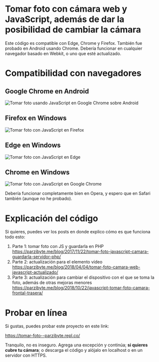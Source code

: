 # Tomar foto con cámara web y JavaScript, además de dar la posibilidad de cambiar la cámara 
Este código es compatible con Edge, Chrome y Firefox. También fue probado en Android usando Chrome. Debería funcionar en cualquier navegador basado en Webkit, o uno que esté actualizado.

# Compatibilidad con navegadores
## Google Chrome en Android
![Tomar foto usando JavaScript  en Google Chrome sobre Android](https://i1.wp.com/parzibyte.me/blog/wp-content/uploads/2018/10/Tomar-foto-con-c%C3%A1mara-trasera.jpg?w=720&ssl=1)

## Firefox en Windows
![Tomar foto con JavaScript en Firefox](https://i0.wp.com/parzibyte.me/blog/wp-content/uploads/2018/10/Firefox.png?w=717&ssl=1)

## Edge en Windows
![Tomar foto con JavaScript en Edge](https://i1.wp.com/parzibyte.me/blog/wp-content/uploads/2018/10/Edge.png?w=659&ssl=1)

## Chrome en Windows
![Tomar foto con JavaScript en Google Chrome](https://i0.wp.com/parzibyte.me/blog/wp-content/uploads/2018/10/Chrome.png?w=652&ssl=1)

Debería funcionar completamente bien en Opera, y espero que en Safari también (aunque no he probado).

# Explicación del código
Si quieres, puedes ver los posts en donde explico cómo es que funciona todo esto:

 1. Parte 1: tomar foto con JS y guardarla en PHP
    https://parzibyte.me/blog/2017/11/22/tomar-foto-javascript-camara-guardarla-servidor-php/
2.    Parte 2: actualización para el elemento vídeo
    https://parzibyte.me/blog/2018/04/04/tomar-foto-camara-web-javascript-actualizado/
3.    Parte 3: actualización para cambiar el dispositivo con el que se toma la foto, además de otras
    mejoras menores
    https://parzibyte.me/blog/2018/10/22/javascript-tomar-foto-camara-frontal-trasera/

# Probar en línea
  
Si gustas, puedes probar este proyecto en este link:

https://tomar-foto--parzibyte.repl.co/

Tranquilo, no es inseguro. Agrega una excepción y continúa; **si quieres cubre tu cámara**; o descarga el código y alójalo en localhost o en un servidor con HTTPS.
